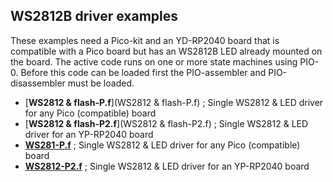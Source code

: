 ## WS2812B driver examples

These examples need a Pico-kit and an YD-RP2040 board that is compatible with a Pico board but has an
WS2812B LED already mounted on the board. The active code runs on one or more state machines using PIO-0.
Before this code can be loaded first the PIO-assembler and PIO-disassembler must be loaded.

- [****WS2812 & flash-P.f****](WS2812 & flash-P.f) ; Single WS2812 & LED driver for any Pico (compatible) board
- [****WS2812 & flash-P2.f****](WS2812 & flash-P2.f) ; Single WS2812 & LED driver for an YP-RP2040 board
- [****WS281-P.f****](WS2812-P.f) ; Single WS2812 & LED driver for any Pico (compatible) board
- [****WS2812-P2.f****](WS2812-P2.f) ; Single WS2812 & LED driver for an YP-RP2040 board

